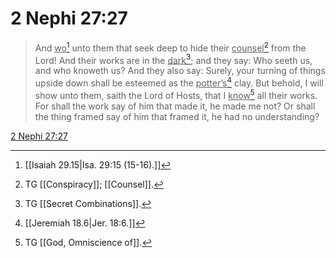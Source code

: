 # 2 Nephi 27:27

> And <u>wo</u>[^a] unto them that seek deep to hide their <u>counsel</u>[^b] from the Lord! And their works are in the <u>dark</u>[^c]; and they say: Who seeth us, and who knoweth us? And they also say: Surely, your turning of things upside down shall be esteemed as the <u>potter’s</u>[^d] clay. But behold, I will show unto them, saith the Lord of Hosts, that I <u>know</u>[^e] all their works. For shall the work say of him that made it, he made me not? Or shall the thing framed say of him that framed it, he had no understanding?

[2 Nephi 27:27](https://www.churchofjesuschrist.org/study/scriptures/bofm/2-ne/27?lang=eng&id=p27#p27)


[^a]: [[Isaiah 29.15|Isa. 29:15 (15-16).]]
[^b]: TG [[Conspiracy]]; [[Counsel]].
[^c]: TG [[Secret Combinations]].
[^d]: [[Jeremiah 18.6|Jer. 18:6.]]
[^e]: TG [[God, Omniscience of]].
